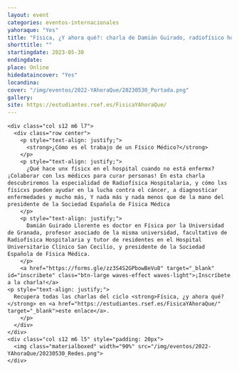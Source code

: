 ```yaml
---
layout: event
categories: eventos-internacionales
yahoraque: "Yes"
title: "Física, ¿Y ahora qué?: charla de Damián Guirado, radiofísico hospitalario"
shorttitle: ""
startingdate: 2023-05-30
endingdate:
place: Online
hidedataincover: "Yes"
locandina:
cover: "/img/eventos/2022-YAhoraQue/20230530_Portada.png"
gallery:
site: https://estudiantes.rsef.es/FisicaYAhoraQue/
---
```


<div class="section">
  <div class="row">
	  
    <div class="col s12 m6 l7">
      <div class="row center">
        <p style="text-align: justify;">          
          <strong>¿Cómo es el trabajo de un Físico Médico?</strong>
        </p>
        <p style="text-align: justify;">
          ¿Qué hace unx físicx en el hospital cuando no está enfermx? ¡Colaborar con lxs médicxs para curar personas! En esta charla descubriremos la especialidad de Radiofísica Hospitalaria, y cómo lxs físicxs pueden ayudar en la lucha contra el cáncer, a diagnosticar enfermedades y mucho más, Y nada más y nada menos que de la mano del presidente de la Sociedad Española de Física Médica
        </p>
        <p style="text-align: justify;">
          Damián Guirado Llorente es doctor en Física por la Universidad de Granada, profesor asociado de la misma universidad, facultativo de Radiofísica Hospitalaria y tutor de residentes en el Hospital Universitario Clínico San Cecilio, y presidente de la Sociedad Española de Física Médica.
        </p>
        <a href="https://forms.gle/zz3S4S2GPbowBeVu8" target="_blank" id="inscribete" class="btn-large waves-effect waves-light">¡Inscríbete a la charla!</a>
	<p style="text-align: justify;">
	  Recupera todas las charlas del ciclo <strong>Física, ¿y ahora qué?</strong> en <a href="https://estudiantes.rsef.es/FisicaYAhoraQue/" target="_blank">este enlace</a>.
        </p>
      </div>
    </div>
    <div class="col s12 m6 l5" style="padding: 20px">
      <img class="materialboxed" width="90%" src="/img/eventos/2022-YAhoraQue/20230530_Redes.png">
    </div>
	 
  </div>
</div>
